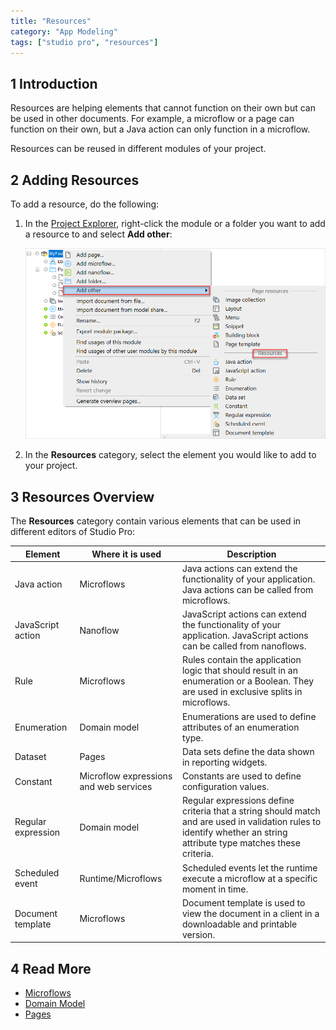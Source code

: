 ```yaml
---
title: "Resources"
category: "App Modeling"
tags: ["studio pro", "resources"]
---
```


## 1 Introduction

Resources are helping elements that cannot function on their own but can be used in other documents. For example, a microflow or a page can function on their own, but a Java action can only function in a microflow.  

Resources can be reused in different modules of your project. 

## 2 Adding Resources

To add a resource, do the following:

1. In the [Project Explorer](project-explorer), right-click the module or a folder you want to add a resource to and select **Add other**:

   ![](attachments/resources/project-explorer-resources.png)

2. In the **Resources** category, select the element you would like to add to your project.

## 3 Resources Overview

The **Resources** category contain various elements that can be used in different editors of Studio Pro:

| Element            | Where it is used                       | Description                                                  |
| ------------------ | -------------------------------------- | ------------------------------------------------------------ |
| Java action        | Microflows                             | Java actions can extend the functionality of your application. Java actions can be called from microflows. |
| JavaScript action  | Nanoflow                               | JavaScript actions can extend the functionality of your application. JavaScript actions can be called from nanoflows. |
| Rule               | Microflows                             | Rules contain the application logic that should result in an enumeration or a Boolean. They are used in exclusive splits in microflows. |
| Enumeration        | Domain model                           | Enumerations are used to define attributes of an enumeration type. |
| Dataset            | Pages                                  | Data sets define the data shown in reporting widgets.        |
| Constant           | Microflow expressions and web services | Constants are used to define configuration values.           |
| Regular expression | Domain model                           | Regular expressions define criteria that a string should match and are used in validation rules to identify whether an string attribute type matches these criteria. |
| Scheduled event    | Runtime/Microflows                     | Scheduled events let the runtime execute a microflow at a specific moment in time. |
| Document template  | Microflows                             | Document template is used to view the document in a client in a downloadable and printable version. |

## 4 Read More

* [Microflows](microflows)
* [Domain Model](domain-model)
* [Pages](pages)